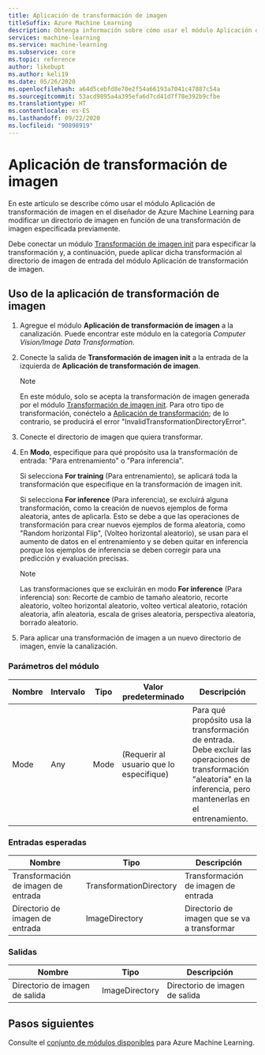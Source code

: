 ```yaml
---
title: Aplicación de transformación de imagen
titleSuffix: Azure Machine Learning
description: Obtenga información sobre cómo usar el módulo Aplicación de transformación de imagen para aplicar una transformación de imagen a un directorio de imagen.
services: machine-learning
ms.service: machine-learning
ms.subservice: core
ms.topic: reference
author: likebupt
ms.author: keli19
ms.date: 05/26/2020
ms.openlocfilehash: a64d5cebfd8e70e2f54a66193a7041c47887c54a
ms.sourcegitcommit: 53acd9895a4a395efa6d7cd41d7f78e392b9cfbe
ms.translationtype: HT
ms.contentlocale: es-ES
ms.lasthandoff: 09/22/2020
ms.locfileid: "90898919"
---
```

# <a name="apply-image-transformation"></a>Aplicación de transformación de imagen 

En este artículo se describe cómo usar el módulo Aplicación de transformación de imagen en el diseñador de Azure Machine Learning para modificar un directorio de imagen en función de una transformación de imagen especificada previamente.  

Debe conectar un módulo [Transformación de imagen init](init-image-transformation.md) para especificar la transformación y, a continuación, puede aplicar dicha transformación al directorio de imagen de entrada del módulo Aplicación de transformación de imagen.

## <a name="how-to-use-apply-image-transformation"></a>Uso de la aplicación de transformación de imagen  

1. Agregue el módulo **Aplicación de transformación de imagen** a la canalización. Puede encontrar este módulo en la categoría *Computer Vision/Image Data Transformation*. 

2. Conecte la salida de **Transformación de imagen init** a la entrada de la izquierda de **Aplicación de transformación de imagen**.

     > [!NOTE]
     > En este módulo, solo se acepta la transformación de imagen generada por el módulo [Transformación de imagen init](init-image-transformation.md). Para otro tipo de transformación, conéctelo a [Aplicación de transformación](apply-transformation.md); de lo contrario, se producirá el error "InvalidTransformationDirectoryError".


3. Conecte el directorio de imagen que quiera transformar.

4. En **Modo**, especifique para qué propósito usa la transformación de entrada: "Para entrenamiento" o "Para inferencia". 

   Si selecciona **For training** (Para entrenamiento), se aplicará toda la transformación que especifique en la transformación de imagen init.

   Si selecciona **For inference** (Para inferencia), se excluirá alguna transformación, como la creación de nuevos ejemplos de forma aleatoria, antes de aplicarla. Esto se debe a que las operaciones de transformación para crear nuevos ejemplos de forma aleatoria, como "Random horizontal Flip", (Volteo horizontal aleatorio), se usan para el aumento de datos en el entrenamiento y se deben quitar en inferencia porque los ejemplos de inferencia se deben corregir para una predicción y evaluación precisas.

   > [!NOTE]
   > Las transformaciones que se excluirán en modo **For inference** (Para inferencia) son: Recorte de cambio de tamaño aleatorio, recorte aleatorio, volteo horizontal aleatorio, volteo vertical aleatorio, rotación aleatoria, afín aleatoria, escala de grises aleatoria, perspectiva aleatoria, borrado aleatorio.

5. Para aplicar una transformación de imagen a un nuevo directorio de imagen, envíe la canalización.  

### <a name="module-parameters"></a>Parámetros del módulo

| Nombre | Intervalo | Tipo | Valor predeterminado                   | Descripción                              |
| ---- | ----- | ---- | ------------------------- | ---------------------------------------- |
| Mode | Any   | Mode | (Requerir al usuario que lo especifique) | Para qué propósito usa la transformación de entrada. Debe excluir las operaciones de transformación "aleatoria" en la inferencia, pero mantenerlas en el entrenamiento. |

### <a name="expected-inputs"></a>Entradas esperadas  

| Nombre                       | Tipo                    | Descripción                       |
| -------------------------- | ----------------------- | --------------------------------- |
| Transformación de imagen de entrada | TransformationDirectory | Transformación de imagen de entrada        |
| Directorio de imagen de entrada      | ImageDirectory          | Directorio de imagen que se va a transformar |

### <a name="outputs"></a>Salidas  

| Nombre                   | Tipo           | Descripción            |
| ---------------------- | -------------- | ---------------------- |
| Directorio de imagen de salida | ImageDirectory | Directorio de imagen de salida |

## <a name="next-steps"></a>Pasos siguientes

Consulte el [conjunto de módulos disponibles](module-reference.md) para Azure Machine Learning. 

